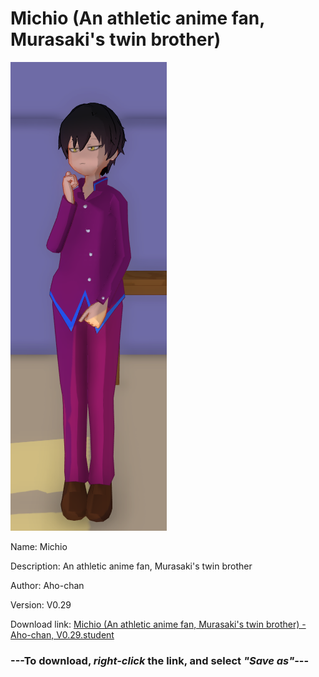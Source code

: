 # Michio (An athletic anime fan, Murasaki's twin brother)

<img src = "https://raw.githubusercontent.com/Arbiter1223/Daigaku-Gurashi-Custom-Students/master/Students/Files/Michio%20(An%20athletic%20anime%20fan%2C%20Murasaki's%20twin%20brother).png">

Name: Michio

Description: An athletic anime fan, Murasaki's twin brother

Author: Aho-chan

Version: V0.29

Download link: <a href="https://raw.githubusercontent.com/Arbiter1223/Daigaku-Gurashi-Custom-Students/master/Students/Files/Michio%20(An%20athletic%20anime%20fan%2C%20Murasaki's%20twin%20brother)%20-%20Aho-chan%2C%20V0.29.student">Michio (An athletic anime fan, Murasaki's twin brother) - Aho-chan, V0.29.student</a>

### ---**To download, _right-click_ the link, and select _"Save as"_**---
